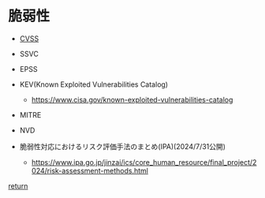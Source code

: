 # 脆弱性

* [CVSS](CVSS.md)
* SSVC
* EPSS
* KEV(Known Exploited Vulnerabilities Catalog)
  * https://www.cisa.gov/known-exploited-vulnerabilities-catalog

* MITRE
* NVD

* 脆弱性対応におけるリスク評価手法のまとめ(IPA)(2024/7/31公開)
  * https://www.ipa.go.jp/jinzai/ics/core_human_resource/final_project/2024/risk-assessment-methods.html


[return](../README.md)
